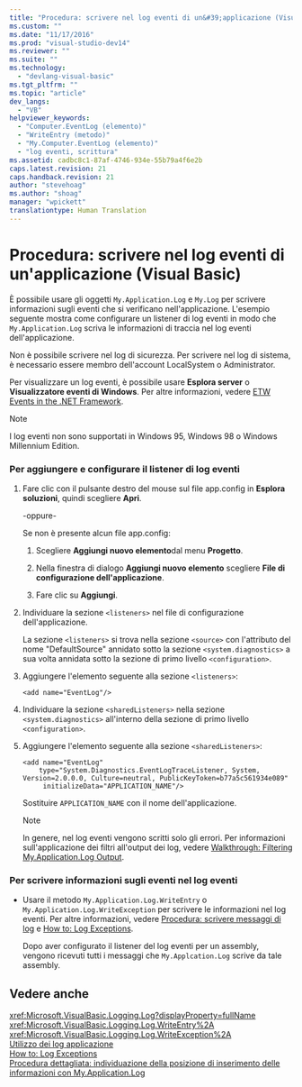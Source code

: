 ```yaml
---
title: "Procedura: scrivere nel log eventi di un&#39;applicazione (Visual Basic) | Microsoft Docs"
ms.custom: ""
ms.date: "11/17/2016"
ms.prod: "visual-studio-dev14"
ms.reviewer: ""
ms.suite: ""
ms.technology: 
  - "devlang-visual-basic"
ms.tgt_pltfrm: ""
ms.topic: "article"
dev_langs: 
  - "VB"
helpviewer_keywords: 
  - "Computer.EventLog (elemento)"
  - "WriteEntry (metodo)"
  - "My.Computer.EventLog (elemento)"
  - "log eventi, scrittura"
ms.assetid: cadbc8c1-87af-4746-934e-55b79a4f6e2b
caps.latest.revision: 21
caps.handback.revision: 21
author: "stevehoag"
ms.author: "shoag"
manager: "wpickett"
translationtype: Human Translation
---
```

# Procedura: scrivere nel log eventi di un&#39;applicazione (Visual Basic)
È possibile usare gli oggetti `My.Application.Log` e `My.Log` per scrivere informazioni sugli eventi che si verificano nell'applicazione. L'esempio seguente mostra come configurare un listener di log eventi in modo che `My.Application.Log` scriva le informazioni di traccia nel log eventi dell'applicazione.  
  
 Non è possibile scrivere nel log di sicurezza. Per scrivere nel log di sistema, è necessario essere membro dell'account LocalSystem o Administrator.  
  
 Per visualizzare un log eventi, è possibile usare **Esplora server** o **Visualizzatore eventi di Windows**. Per altre informazioni, vedere [ETW Events in the .NET Framework](../Topic/ETW%20Events%20in%20the%20.NET%20Framework.md).  
  
> [!NOTE]
>  I log eventi non sono supportati in Windows 95, Windows 98 o Windows Millennium Edition.  
  
### Per aggiungere e configurare il listener di log eventi  
  
1.  Fare clic con il pulsante destro del mouse sul file app.config in **Esplora soluzioni**, quindi scegliere **Apri**.  
  
     \-oppure\-  
  
     Se non è presente alcun file app.config:  
  
    1.  Scegliere **Aggiungi nuovo elemento**dal menu **Progetto**.  
  
    2.  Nella finestra di dialogo **Aggiungi nuovo elemento** scegliere **File di configurazione dell'applicazione**.  
  
    3.  Fare clic su **Aggiungi**.  
  
2.  Individuare la sezione `<listeners>` nel file di configurazione dell'applicazione.  
  
     La sezione `<listeners>` si trova nella sezione `<source>` con l'attributo del nome "DefaultSource" annidato sotto la sezione `<system.diagnostics>` a sua volta annidata sotto la sezione di primo livello `<configuration>`.  
  
3.  Aggiungere l'elemento seguente alla sezione `<listeners>`:  
  
    ```  
    <add name="EventLog"/>  
    ```  
  
4.  Individuare la sezione `<sharedListeners>` nella sezione `<system.diagnostics>` all'interno della sezione di primo livello `<configuration>`.  
  
5.  Aggiungere l'elemento seguente alla sezione `<sharedListeners>`:  
  
    ```  
    <add name="EventLog"  
        type="System.Diagnostics.EventLogTraceListener, System, Version=2.0.0.0, Culture=neutral, PublicKeyToken=b77a5c561934e089"  
         initializeData="APPLICATION_NAME"/>  
    ```  
  
     Sostituire `APPLICATION_NAME` con il nome dell'applicazione.  
  
    > [!NOTE]
    >  In genere, nel log eventi vengono scritti solo gli errori. Per informazioni sull'applicazione dei filtri all'output dei log, vedere [Walkthrough: Filtering My.Application.Log Output](../../../../visual-basic/developing-apps/programming/log-info/walkthrough-filtering-my-application-log-output.md).  
  
### Per scrivere informazioni sugli eventi nel log eventi  
  
-   Usare il metodo `My.Application.Log.WriteEntry` o `My.Application.Log.WriteException` per scrivere le informazioni nel log eventi. Per altre informazioni, vedere [Procedura: scrivere messaggi di log](../../../../visual-basic/developing-apps/programming/log-info/how-to-write-log-messages.md) e [How to: Log Exceptions](../../../../visual-basic/developing-apps/programming/log-info/how-to-log-exceptions.md).  
  
     Dopo aver configurato il listener del log eventi per un assembly, vengono ricevuti tutti i messaggi che `My.Applcation.Log` scrive da tale assembly.  
  
## Vedere anche  
 <xref:Microsoft.VisualBasic.Logging.Log?displayProperty=fullName>   
 <xref:Microsoft.VisualBasic.Logging.Log.WriteEntry%2A>   
 <xref:Microsoft.VisualBasic.Logging.Log.WriteException%2A>   
 [Utilizzo dei log applicazione](../../../../visual-basic/developing-apps/programming/log-info/working-with-application-logs.md)   
 [How to: Log Exceptions](../../../../visual-basic/developing-apps/programming/log-info/how-to-log-exceptions.md)   
 [Procedura dettagliata: individuazione della posizione di inserimento delle informazioni con My.Application.Log](../../../../visual-basic/developing-apps/programming/log-info/walkthrough-determining-where-my-application-log-writes-information.md)